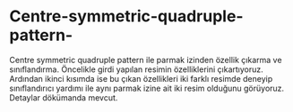 # Centre-symmetric-quadruple-pattern-
Centre symmetric quadruple pattern ile parmak izinden özellik çıkarma ve sınıflandırma. Öncelikle girdi yapılan resimin özelliklerini çıkartıyoruz. Ardından ikinci kısımda ise bu çıkan özellikleri iki farklı resimde deneyip sınıflandırıcı yardımı ile aynı parmak izine ait iki resim olduğunu görüyoruz. Detaylar dökümanda mevcut.
